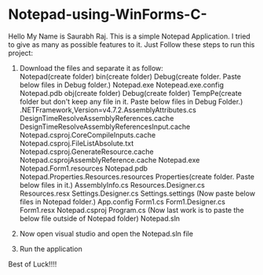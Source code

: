 # Notepad-using-WinForms-C-

Hello My Name is Saurabh Raj.
This is a simple Notepad Application. I tried to give as many as possible features to it.
Just Follow these steps to run this project:
1. Download the files and separate it as follow:  
    Notepad(create folder)
        bin(create folder)
          Debug(create folder. Paste below files in Debug folder.)
            Notepad.exe
            Notepead.exe.config
            Notepad.pdb
        obj(create folder)
          Debug(create folder)
            TempPe(create folder but don't keep any file in it. Paste below files in Debug Folder.)
            .NETFramework,Version=v4.7.2.AssemblyAttributes.cs
            DesignTimeResolveAssemblyReferences.cache
            DesignTimeResolveAssemblyReferencesInput.cache
            Notepad.csproj.CoreCompileInputs.cache
            Notepad.csproj.FileListAbsolute.txt
            Notepad.csproj.GenerateResource.cache
            Notepad.csprojAssemblyReference.cache
            Notepad.exe
            Notepad.Form1.resources
            Notepad.pdb
            Notepad.Properties.Resources.resources
         Properties(create folder. Paste below files in it.)
          AssemblyInfo.cs
          Resources.Designer.cs
          Resources.resx
          Settings.Designer.cs
          Settings.settings
        (Now paste below files in Notepad folder.)
         App.config
         Form1.cs
         Form1.Designer.cs
         Form1.resx
         Notepad.csproj
         Program.cs
  (Now last work is to paste the below file outside of Notepad folder)
   Notepad.sln
      
      
2. Now open visual studio and open the Notepad.sln file
3. Run the application


Best of Luck!!!!

          
            
